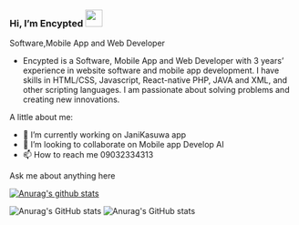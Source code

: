  ### Hi, I’m Encypted  <img src="https://raw.githubusercontent.com/MartinHeinz/MartinHeinz/master/wave.gif" width="30px">
 
Software,Mobile App and Web Developer

- Encypted is a Software, Mobile App and Web Developer with 3 years’ experience in website software and mobile app development. I have skills in HTML/CSS, Javascript, React-native PHP, JAVA and XML, and other scripting languages. I am passionate about solving problems and creating new innovations.

A little about me:

- 🌱 I’m currently working on JaniKasuwa app
- 💞️ I’m looking to collaborate on Mobile app Develop AI
- 📫 How to reach me 09032334313


Ask me about anything here


[![Anurag's github stats](https://github-readme-stats.vercel.app/api?username=encrip)](https://github.com/encrip/github-readme-stats)

<!---
encrip/encrip is a ✨ special ✨ repository because its `README.md` (this file) appears on your GitHub profile.
You can click the Preview link to take a look at your changes.
--->

![Anurag's GitHub stats](https://github-readme-stats.vercel.app/api?username=encrip&show_icons=true&theme=radical)
![Anurag's GitHub stats](https://github-readme-stats.vercel.app/api?username=encrip&show_icons=true)
